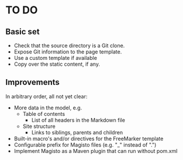 # TO DO

## Basic set

* Check that the source directory is a Git clone.
* Expose Git information to the page template.
* Use a custom template if available
* Copy over the static content, if any.

## Improvements

In arbitrary order, all not yet clear:

* More data in the model, e.g.
    * Table of contents
        * List of all headers in the Markdown file
    * Site structure
        * Links to siblings, parents and children
* Built-in macro's and/or directives for the FreeMarker template
* Configurable prefix for Magisto files (e.g. "_" instead of ".")
* Implement Magisto as a Maven plugin that can run without pom.xml
